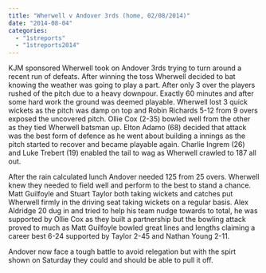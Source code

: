 ```yaml
---
title: "Wherwell v Andover 3rds (home, 02/08/2014)"
date: "2014-08-04"
categories: 
  - "1streports"
  - "1streports2014"
---
```


KJM sponsored Wherwell took on Andover 3rds trying to turn around a recent run of defeats. After winning the toss Wherwell decided to bat knowing the weather was going to play a part. After only 3 over the players rushed of the pitch due to a heavy downpour. Exactly 60 minutes and after some hard work the ground was deemed playable. Wherwell lost 3 quick wickets as the pitch was damp on top and Robin Richards 5-12 from 9 overs exposed the uncovered pitch. Ollie Cox (2-35) bowled well from the other as they tied Wherwell batsman up. Elton Adamo (68) decided that attack was the best form of defence as he went about building a innings as the pitch started to recover and became playable again. Charlie Ingrem (26) and Luke Trebert (19) enabled the tail to wag as Wherwell crawled to 187 all out.

After the rain calculated lunch Andover needed 125 from 25 overs. Wherwell knew they needed to field well and perform to the best to stand a chance. Matt Guilfoyle and Stuart Taylor both taking wickets and catches put Wherwell firmly in the driving seat taking wickets on a regular basis. Alex Aldridge 20 dug in and tried to help his team nudge towards to total, he was supported by Ollie Cox as they built a partnership but the bowling attack proved to much as Matt Guilfoyle bowled great lines and lengths claiming a career best 6-24 supported by Taylor 2-45 and Nathan Young 2-11.

Andover now face a tough battle to avoid relegation but with the spirt shown on Saturday they could and should be able to pull it off.
